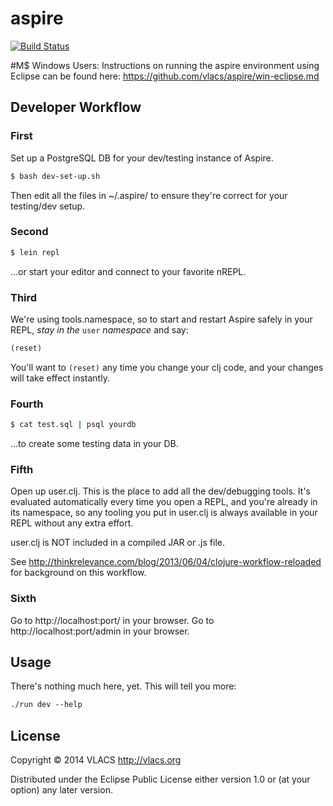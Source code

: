# aspire
[![Build Status](https://travis-ci.org/vlacs/aspire.png?branch=master)](https://travis-ci.org/vlacs/aspire)

#M$ Windows Users: Instructions on running the aspire environment using Eclipse can be found here: https://github.com/vlacs/aspire/win-eclipse.md

## Developer Workflow
### First
Set up a PostgreSQL DB for your dev/testing instance of Aspire.
```bash
$ bash dev-set-up.sh
```
Then edit all the files in ~/.aspire/ to ensure they're correct for your
testing/dev setup.

### Second
```bash
$ lein repl
```
...or start your editor and connect to your favorite nREPL.

### Third
We're using tools.namespace, so to start and restart Aspire safely in your REPL, *stay in the* ```user``` *namespace* and say:
```clojure
(reset)
```
You'll want to ```(reset)``` any time you change your clj code, and your changes will
take effect instantly.

### Fourth
```bash
$ cat test.sql | psql yourdb
```
...to create some testing data in your DB.

### Fifth
Open up user.clj. This is the place to add all the dev/debugging tools. It's
evaluated automatically every time you open a REPL, and you're already in its
namespace, so any tooling you put in user.clj is always available in your REPL
without any extra effort.

user.clj is NOT included in a compiled JAR or .js file.

See http://thinkrelevance.com/blog/2013/06/04/clojure-workflow-reloaded for
background on this workflow.

### Sixth
Go to http://localhost:port/ in your browser.
Go to http://localhost:port/admin in your browser.

## Usage

There's nothing much here, yet. This will tell you more:
```clojure
./run dev --help
```

## License

Copyright © 2014 VLACS http://vlacs.org

Distributed under the Eclipse Public License either version 1.0 or (at
your option) any later version.
